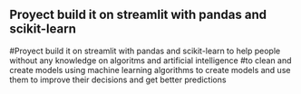 ## Proyect build it on streamlit with pandas and scikit-learn 

#Proyect build it on streamlit with pandas and scikit-learn to help people without any knowledge on algoritms and artificial intelligence 
#to clean and create models using machine learning algorithms to create models and use them to improve their decisions and get better predictions
